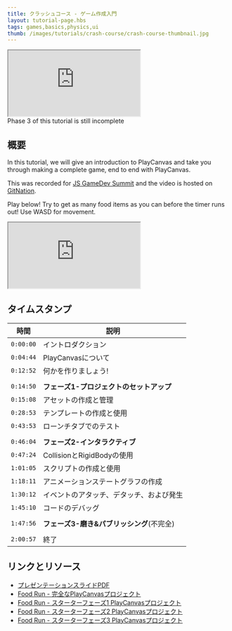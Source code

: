 ```yaml
---
title: クラッシュコース - ゲーム作成入門
layout: tutorial-page.hbs
tags: games,basics,physics,ui
thumb: /images/tutorials/crash-course/crash-course-thumbnail.jpg
---
```


<iframe src="https://www.youtube.com/embed/9zqHlbW9XWE" title="YouTube video player" allow="accelerometer; autoplay; clipboard-write; encrypted-media; gyroscope; picture-in-picture" allowfullscreen></iframe>

<div class="alert alert-info">Phase 3 of this tutorial is still incomplete</div>

## 概要

In this tutorial, we will give an introduction to PlayCanvas and take you through making a complete game, end to end with PlayCanvas.

This was recorded for [JS GameDev Summit][js-gamedev-summit] and the video is hosted on [GitNation][git-nation].

Play below! Try to get as many food items as you can before the timer runs out! Use WASD for movement.

<iframe loading="lazy" src="https://playcanv.as/p/dCoHvsRY/" title="Food Run - Full Project"></iframe>

## タイムスタンプ

| 時間      | 説明                                        |
|-----------|----------------------------------------------------|
| `0:00:00` | イントロダクション                                       |
| `0:04:44` | PlayCanvasについて                                   |
| `0:12:52` | 何かを作りましょう!                             |
|           |                                                    |
| `0:14:50` | **フェーズ1-プロジェクトのセットアップ**                        |
| `0:15:08` | アセットの作成と管理                       |
| `0:28:53` | テンプレートの作成と使用                       |
| `0:43:53` | ローンチタブでのテスト                          |
|           |                                                    |
| `0:46:04` | **フェーズ2-インタラクティブ**                        |
| `0:47:24` | CollisionとRigidBodyの使用              |
| `1:01:05` | スクリプトの作成と使用                         |
| `1:18:11` | アニメーションステートグラフの作成                    |
| `1:30:12` | イベントのアタッチ、デタッチ、および発生            |
| `1:45:10` | コードのデバッグ                                     |
|           |                                                    |
| `1:47:56` | **フェーズ3-磨き&パブリッシング**(不完全)  |
|           |                                                    |
| `2:00:57` | 終了                                            |


## リンクとリソース

* [プレゼンテーションスライドPDF][presentation-pdf]
* [Food Run - 完全なPlayCanvasプロジェクト][food-run-complete]
* [Food Run - スターターフェーズ1 PlayCanvasプロジェクト][food-run-starter]
* [Food Run - スターターフェーズ2 PlayCanvasプロジェクト][food-run-phase-2]
* [Food Run - スターターフェーズ3 PlayCanvasプロジェクト][food-run-phase-3]


[js-gamedev-summit]: https://jsgamedev.com/
[git-nation]: https://portal.gitnation.org/contents/playcanvas-end-to-end-the-quick-version
[food-run-starter]: https://playcanvas.com/project/910590/overview/food-run-starter-kit
[food-run-phase-2]: https://playcanvas.com/project/910606/overview/food-run--phase-2
[food-run-phase-3]: https://playcanvas.com/project/910630/overview/food-run--phase-3
[food-run-complete]: https://playcanvas.com/project/898163/overview/food-run--full-project
[presentation-pdf]: /downloads/playcanvas-crash-course-make-a-game.pdf
